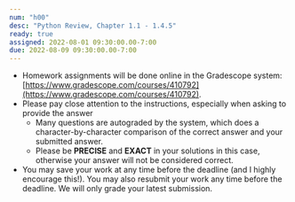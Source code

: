 ```yaml
---
num: "h00"
desc: "Python Review, Chapter 1.1 - 1.4.5"
ready: true
assigned: 2022-08-01 09:30:00.00-7:00
due: 2022-08-09 09:30:00.00-7:00
---
```


* Homework assignments will be done online in the Gradescope system: [https://www.gradescope.com/courses/410792](https://www.gradescope.com/courses/410792).
* Please pay close attention to the instructions, especially when asking to provide the answer
	* Many questions are autograded by the system, which does a character-by-character comparison of the correct answer and your submitted answer.
	* Please be **PRECISE** and **EXACT** in your solutions in this case, otherwise your answer will not be considered correct.
* You may save your work at any time before the deadline (and I highly encourage this!). You may also resubmit your work any time before the deadline. We will only grade your latest submission.
